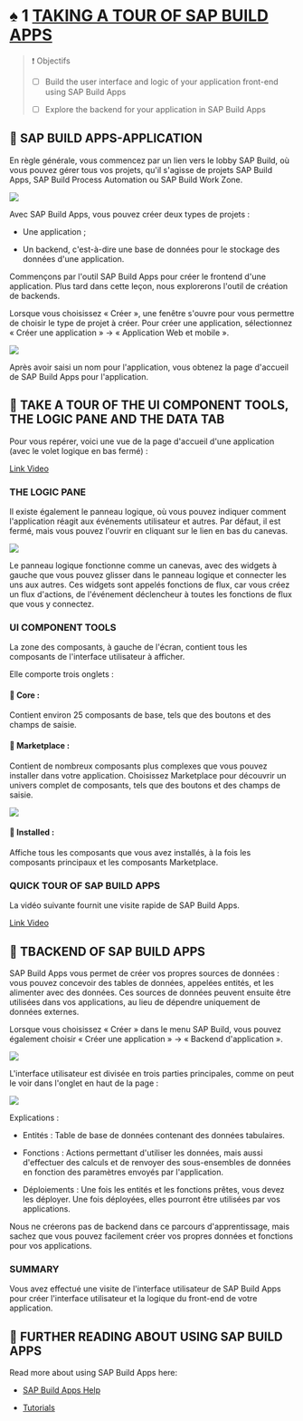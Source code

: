 # ♠ 1 [TAKING A TOUR OF SAP BUILD APPS](https://learning.sap.com/learning-journeys/compose-and-automate-with-sap-build-the-no-code-way/taking-a-tour-of-sap-build-apps)

> :exclamation: Objectifs
>
> - [ ] Build the user interface and logic of your application front-end using SAP Build Apps
>
> - [ ] Explore the backend for your application in SAP Build Apps

## :closed_book: SAP BUILD APPS-APPLICATION

En règle générale, vous commencez par un lien vers le lobby SAP Build, où vous pouvez gérer tous vos projets, qu'il s'agisse de projets SAP Build Apps, SAP Build Process Automation ou SAP Build Work Zone.

![](./RESSOURCES/BTP110_01_U2L3_001.png)

Avec SAP Build Apps, vous pouvez créer deux types de projets :

- Une application ;

- Un backend, c'est-à-dire une base de données pour le stockage des données d'une application.

Commençons par l'outil SAP Build Apps pour créer le frontend d'une application. Plus tard dans cette leçon, nous explorerons l'outil de création de backends.

Lorsque vous choisissez « Créer », une fenêtre s'ouvre pour vous permettre de choisir le type de projet à créer. Pour créer une application, sélectionnez « Créer une application » → « Application Web et mobile ».

![](./RESSOURCES/BTP110_01_U2L3_002.png)

Après avoir saisi un nom pour l'application, vous obtenez la page d'accueil de SAP Build Apps pour l'application.

## :closed_book: TAKE A TOUR OF THE UI COMPONENT TOOLS, THE LOGIC PANE AND THE DATA TAB

Pour vous repérer, voici une vue de la page d'accueil d'une application (avec le volet logique en bas fermé) :

[Link Video](https://learning.sap.com/learning-journeys/compose-and-automate-with-sap-build-the-no-code-way/taking-a-tour-of-sap-build-apps)

### THE LOGIC PANE

Il existe également le panneau logique, où vous pouvez indiquer comment l'application réagit aux événements utilisateur et autres. Par défaut, il est fermé, mais vous pouvez l'ouvrir en cliquant sur le lien en bas du canevas.

![](./RESSOURCES/BTP110_01_U2L3_004.png)

Le panneau logique fonctionne comme un canevas, avec des widgets à gauche que vous pouvez glisser dans le panneau logique et connecter les uns aux autres. Ces widgets sont appelés fonctions de flux, car vous créez un flux d'actions, de l'événement déclencheur à toutes les fonctions de flux que vous y connectez.

### UI COMPONENT TOOLS

La zone des composants, à gauche de l'écran, contient tous les composants de l'interface utilisateur à afficher.

Elle comporte trois onglets :

#### :small_red_triangle_down: Core :

Contient environ 25 composants de base, tels que des boutons et des champs de saisie.

#### :small_red_triangle_down: Marketplace :

Contient de nombreux composants plus complexes que vous pouvez installer dans votre application. Choisissez Marketplace pour découvrir un univers complet de composants, tels que des boutons et des champs de saisie.

![](./RESSOURCES/BTP110_01_U2L3_005.png)

#### :small_red_triangle_down: Installed :

Affiche tous les composants que vous avez installés, à la fois les composants principaux et les composants Marketplace.

### QUICK TOUR OF SAP BUILD APPS

La vidéo suivante fournit une visite rapide de SAP Build Apps.

[Link Video](https://learning.sap.com/learning-journeys/compose-and-automate-with-sap-build-the-no-code-way/taking-a-tour-of-sap-build-apps)

## :closed_book: TBACKEND OF SAP BUILD APPS

SAP Build Apps vous permet de créer vos propres sources de données : vous pouvez concevoir des tables de données, appelées entités, et les alimenter avec des données. Ces sources de données peuvent ensuite être utilisées dans vos applications, au lieu de dépendre uniquement de données externes.

Lorsque vous choisissez « Créer » dans le menu SAP Build, vous pouvez également choisir « Créer une application » → « Backend d'application ».

![](./RESSOURCES/BTP110_01_U2L3_013.png)

L'interface utilisateur est divisée en trois parties principales, comme on peut le voir dans l'onglet en haut de la page :

![](./RESSOURCES/BTP110_01_U2L3_014.png)

Explications :

- Entités : Table de base de données contenant des données tabulaires.

- Fonctions : Actions permettant d'utiliser les données, mais aussi d'effectuer des calculs et de renvoyer des sous-ensembles de données en fonction des paramètres envoyés par l'application.

- Déploiements : Une fois les entités et les fonctions prêtes, vous devez les déployer. Une fois déployées, elles pourront être utilisées par vos applications.

Nous ne créerons pas de backend dans ce parcours d'apprentissage, mais sachez que vous pouvez facilement créer vos propres données et fonctions pour vos applications.

### SUMMARY

Vous avez effectué une visite de l'interface utilisateur de SAP Build Apps pour créer l'interface utilisateur et la logique du front-end de votre application.

## :closed_book: FURTHER READING ABOUT USING SAP BUILD APPS

Read more about using SAP Build Apps here:

- [SAP Build Apps Help](https://help.sap.com/docs/BUILD_APPS)

- [Tutorials](https://developers.sap.com/tutorial-navigator.html?tag=software-product%3Atechnology-platform%2Fsap-build%2Fsap-build-apps-enterprise-edition)
